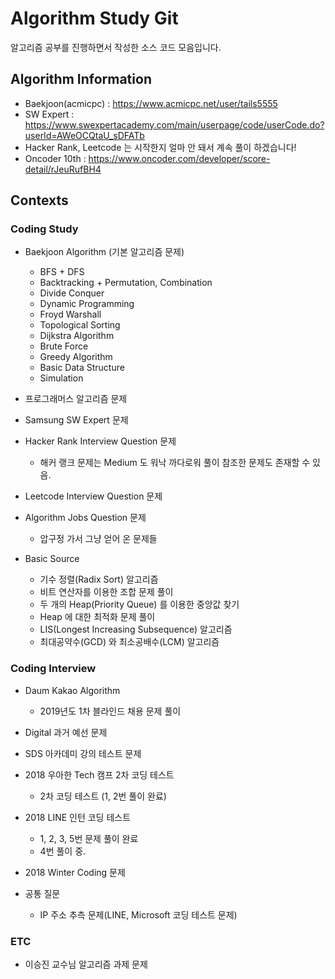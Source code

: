 # Algorithm Study Git

알고리즘 공부를 진행하면서 작성한 소스 코드 모음입니다.

## Algorithm Information

- Baekjoon(acmicpc) : https://www.acmicpc.net/user/tails5555
- SW Expert : https://www.swexpertacademy.com/main/userpage/code/userCode.do?userId=AWeOCQtaU_sDFATb
- Hacker Rank, Leetcode 는 시작한지 얼마 안 돼서 계속 풀이 하겠습니다! 
- Oncoder 10th : https://www.oncoder.com/developer/score-detail/rJeuRufBH4

## Contexts

### Coding Study

- Baekjoon Algorithm (기본 알고리즘 문제)
    - BFS + DFS
    - Backtracking + Permutation, Combination
    - Divide Conquer
    - Dynamic Programming
    - Froyd Warshall
    - Topological Sorting
    - Dijkstra Algorithm
    - Brute Force
    - Greedy Algorithm
    - Basic Data Structure
    - Simulation

- 프로그래머스 알고리즘 문제

- Samsung SW Expert 문제

- Hacker Rank Interview Question 문제
    - 해커 랭크 문제는 Medium 도 워낙 까다로워 풀이 참조한 문제도 존재할 수 있음.

- Leetcode Interview Question 문제

- Algorithm Jobs Question 문제
    - 압구정 가서 그냥 얻어 온 문제들
    
- Basic Source
    - 기수 정렬(Radix Sort) 알고리즘
    - 비트 연산자를 이용한 조합 문제 풀이
    - 두 개의 Heap(Priority Queue) 를 이용한 중앙값 찾기
    - Heap 에 대한 최적화 문제 풀이
    - LIS(Longest Increasing Subsequence) 알고리즘
    - 최대공약수(GCD) 와 최소공배수(LCM) 알고리즘

### Coding Interview
    
- Daum Kakao Algorithm
    - 2019년도 1차 블라인드 채용 문제 풀이
    
- Digital 과거 예선 문제
    
- SDS 아카데미 강의 테스트 문제
    
- 2018 우아한 Tech 캠프 2차 코딩 테스트
    - 2차 코딩 테스트 (1, 2번 풀이 완료)
    
- 2018 LINE 인턴 코딩 테스트
    - 1, 2, 3, 5번 문제 풀이 완료
    - 4번 풀이 중.
    
- 2018 Winter Coding 문제

- 공통 질문
    - IP 주소 추측 문제(LINE, Microsoft 코딩 테스트 문제)

### ETC

- 이승진 교수님 알고리즘 과제 문제